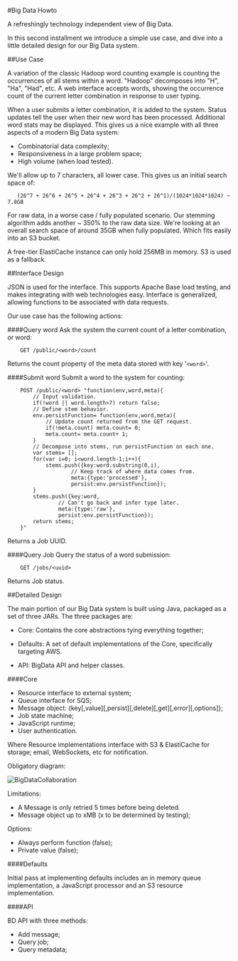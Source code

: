 #Big Data Howto

A refreshingly technology independent view of Big Data.

In this second installment we introduce a simple use case,
and dive into a little detailed design for our Big Data system.

##Use Case

A variation of the classic Hadoop word counting example is counting the
occurrences of
all stems within a word.  "Hadoop" decomposes into "H", "Ha", "Had", etc.  A web
interface accepts words, showing the occurrence count of the
current letter combination in response to user typing.

When a user submits a
letter combination, it is
added to the system.  Status updates tell the user when their new word has been
processed.  Additional word stats may be displayed.
This gives us a nice example with all three aspects of a modern Big Data system:

 - Combinatorial data complexity;
 - Responsiveness in a large problem space;
 - High volume (when load tested).

We'll allow up to 7 characters, all lower case.  This gives us an initial search
space of:

```
   (26^7 + 26^6 + 26^5 + 26^4 + 26^3 + 26^2 + 26^1)/(1024*1024*1024) ~ 7.8GB
```

For raw data, in a worse case / fully populated scenario.  Our stemming
algorithm adds another ~ 350% to
the raw data size.  We're looking at an overall search space of around 35GB when
fully populated.  Which fits easily into an S3 bucket.

A free-tier ElastiCache instance can only hold 256MB in memory.  S3 is used as
a fallback.

##Interface Design

JSON is used for the interface.  This supports Apache Base load testing, and
makes
integrating with web technologies easy.  Interface is generalized, allowing
functions to be associated with data requests.

Our use case has the following actions:

####Query word
Ask the system the current count of a letter combination, or
word:

```
    GET /public/<word>/count
```

Returns the count property of the meta data stored with key '`<word>`'.

####Submit word
Submit a word to the system for counting:

```
    POST /public/<word> "function(env,word,meta){
        // Input validation.
        if(!word || word.length>7) return false;
        // Define stem behavior.
        env.persistFunction= function(env,word,meta){
            // Update count returned from the GET request.
            if(!meta.count) meta.count= 0;
            meta.count= meta.count+ 1;
        }
        // Decompose into stems, run persistFunction on each one.
        var stems= [];
        for(var i=0; i<word.length-1;i++){
            stems.push({key:word.substring(0,i),
                    // Keep track of where data comes from.
                    meta:{type:'processed'},
                    persist:env.persistFunction});
        }
        stems.push({key:word,
                // Can't go back and infer type later.
                meta:{type:'raw'},
                persist:env.persistFunction});
        return stems;
    }"
```

Returns a Job UUID.

####Query Job
Query the status of a word submission:

```
    GET /jobs/<uuid>
```

Returns Job status.

##Detailed Design

The main portion of our Big Data system is built using Java, packaged as a set
of three JARs.  The three packages are:

 - Core: Contains the core abstractions tying everything together;

 - Defaults: A set of default implementations of the Core, specifically
 targeting AWS.

 - API: BigData API and helper classes.

####Core

 - Resource interface to external system;
 - Queue interface for SQS;
 - Message object: {key[,value][,persist][,delete][,get][,error][,options]};
 - Job state machine;
 - JavaScript runtime;
 - User authentication.

Where Resource implementations interface with S3 & ElastiCache for storage;
email, WebSockets, etc for notification.

Obligatory diagram:

![BigDataCollaboration](http://bigdatahowto.info/images/BigDataCollaboration.png)

Limitations:

 - A Message is only retried 5 times before being deleted.
 - Message object up to xMB (x to be determined by testing);

Options:

 - Always perform function (false);
 - Private value (false);

####Defaults

Initial pass at implementing defaults includes an in memory queue
implementation, a JavaScript processor and an S3 resource implementation.

####API

BD API with three methods:

 - Add message;
 - Query job;
 - Query metadata;